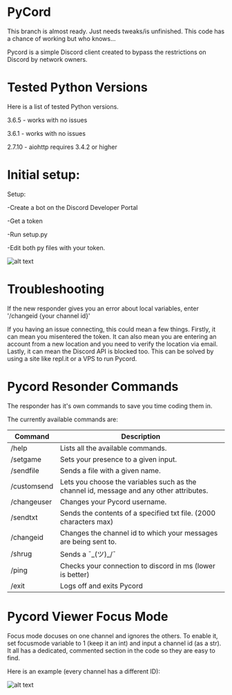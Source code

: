 # PyCord
This branch is almost ready. Just needs tweaks/is unfinished. This code has a chance of working but who knows...

Pycord is a simple Discord client created to bypass the restrictions on Discord by network owners.

# Tested Python Versions

Here is a list of tested Python versions.

3.6.5 - works with no issues

3.6.1 - works with no issues

2.7.10 - aiohttp requires 3.4.2 or higher

# Initial setup:

Setup:

-Create a bot on the Discord Developer Portal

-Get a token

-Run setup.py

-Edit both py files with your token.

![alt text](http://realistikdash.com/img/pycordToken.PNG)

# Troubleshooting
If the new responder gives you an error about local variables, enter '/changeid {your channel id}'

If you having an issue connecting, this could mean a few things. Firstly, it can mean you misentered the token. It can also mean you are entering an account from a new location and you need to verify the location via email. Lastly, it can mean the Discord API is blocked too. This can be solved by using a site like repl.it or a VPS to run Pycord.

# Pycord Resonder Commands

The responder has it's own commands to save you time coding them in. 

The currently available commands are:

| Command | Description |
| --- | --- |
| /help | Lists all the available commands. |
| /setgame | Sets your presence to a given input. |
| /sendfile | Sends a file with a given name. |
| /customsend | Lets you choose the variables such as the channel id, message and any other attributes. |
| /changeuser | Changes your Pycord username. |
| /sendtxt | Sends the contents of a specified txt file. (2000 characters max) |
| /changeid | Changes the channel id to which your messages are being sent to. |
| /shrug | Sends a ¯\_(ツ)_/¯ |
| /ping | Checks your connection to discord in ms (lower is better) |
| /exit | Logs off and exits Pycord |

# Pycord Viewer Focus Mode

Focus mode docuses on one channel and ignores the others. To enable it, set focusmode variable to 1 (keep it an int) and input a channel id (as a str). It all has a dedicated, commented section in the code so they are easy to find.

Here is an example (every channel has a different ID):

![alt text](http://realistikdash.com/img/focusExample.PNG)
